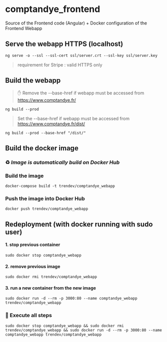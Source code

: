 # comptandye_frontend
Source of the Frontend code (Angular) + Docker configuration of the Frontend Webapp

## Serve the webapp HTTPS (localhost)
`ng serve -o --ssl --ssl-cert ssl/server.crt --ssl-key ssl/server.key`
> requirement for Stripe : valid HTTPS only

## Build the webapp
> ✋ Remove the --base-href if webapp must be accessed from https://www.comptandye.fr/

`ng build --prod`

> Set the --base-href if webapp must be accessed from https://www.comptandye.fr/dist/

`ng build --prod --base-href "/dist/"`

## Build the docker image

### :recycle: *Image is automatically build on Docker Hub*

### Build the image
`docker-compose build -t trendev/comptandye_webapp`

### Push the image into Docker Hub
`docker push trendev/comptandye_webapp`

## Redeployment (with docker running with sudo user)
#### 1. stop previous container
`sudo docker stop comptandye_webapp`

#### 2. remove previous image
`sudo docker rmi trendev/comptandye_webapp`

#### 3. run a new container from the new image
`sudo docker run -d --rm -p 3000:80 --name comptandye_webapp trendev/comptandye_webapp`

### :dizzy: Execute all steps
`sudo docker stop comptandye_webapp && sudo docker rmi trendev/comptandye_webapp && sudo docker run -d --rm -p 3000:80 --name comptandye_webapp trendev/comptandye_webapp`

